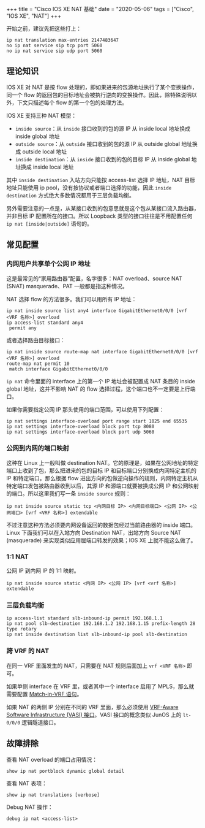 +++
title = "Cisco IOS XE NAT 基础"
date = "2020-05-06"
tags = ["Cisco", "IOS XE", "NAT"]
+++

开始之前，建议先把这些打上：

```
ip nat translation max-entries 2147483647
no ip nat service sip tcp port 5060
no ip nat service sip udp port 5060
```

## 理论知识

IOS XE 对 NAT 是按 flow 处理的，即如果进来的包源地址执行了某个变换操作，同一个 flow 的返回包的目标地址会被执行逆向的变换操作。因此，除特殊说明以外，下文只描述每个 flow 的第一个包的处理方法。

IOS XE 支持三种 NAT 模型：

- `inside source`：从 `inside` 接口收到的包的源 IP 从 inside local 地址换成 inside global 地址
- `outside source`：从 `outside` 接口收到的包的源 IP 从 outside global 地址换成 outside local 地址
- `inside destination`：从 `inside` 接口收到的包的目标 IP 从 inside global 地址换成 inside local 地址

其中 `inside destination` 入站方向只能按 access-list 选择 IP 地址，NAT 目标地址只能使用 ip pool，没有按协议或者端口选择的功能，因此 `inside destination` 方式绝大多数情况都用于三层负载均衡。

另外需要注意的一点是，从某接口收到的包意思就是这个包从某接口流入路由器，并非目标 IP 配置所在的接口。所以 Loopback 类型的接口往往是不用配置任何 `ip nat [inside|outside]` 语句的。

## 常见配置

### 内网用户共享单个公网 IP 地址

这是最常见的“家用路由器”配置，名字很多：NAT overload、source NAT (SNAT) masquerade、PAT 一般都是指这种情况。

NAT 选择 flow 的方法很多。我们可以用所有 IP 地址：

```
ip nat inside source list any4 interface GigabitEthernet0/0/0 [vrf <VRF 名称>] overload
ip access-list standard any4
 permit any
```

或者选择路由目标接口：

```
ip nat inside source route-map nat interface GigabitEthernet0/0/0 [vrf <VRF 名称>] overload
route-map nat permit 10
 match interface GigabitEthernet0/0/0
```

`ip nat` 命令里面的 interface 上的第一个 IP 地址会被配置成 NAT 条目的 inside global 地址，这并不影响 NAT 的 flow 选择过程，这个端口也不一定要是上行端口。

如果你需要指定公网 IP 那头使用的端口范围，可以使用下列配置：

```
ip nat settings interface-overload port range start 1025 end 65535
ip nat settings interface-overload block port tcp 8080
ip nat settings interface-overload block port udp 5060
```

### 公网到内网的端口映射

这种在 Linux 上一般叫做 destination NAT。它的原理是，如果在公网地址的特定端口上收到了包，那么把进来的包的目标 IP 和目标端口分别换成内网特定主机的 IP 和特定端口。那么根据 flow 进出方向的包做逆向操作的规则，内网特定主机从特定端口发包被路由器收到以后，其源 IP 和源端口就要被换成公网 IP 和公网映射的端口。所以这里我们写一条 `inside source` 规则：

```
ip nat inside source static tcp <内网目标 IP> <内网目标端口> <公网 IP> <公网端口> [vrf <VRF 名称>] extendable
```

不过注意这种方法必须要内网设备返回的数据包经过当前路由器的 inside 端口。Linux 下面我们可以在入站方向 Destination NAT，出站方向 Source NAT (masquerade) 来实现类似应用层端口转发的效果；IOS XE 上就不能这么做了。

### 1:1 NAT

公网 IP 到内网 IP 的 1:1 映射。

```
ip nat inside source static <内网 IP> <公网 IP> [vrf <vrf 名称>] extendable
```

### 三层负载均衡

```
ip access-list standard slb-inbound-ip permit 192.168.1.1
ip nat pool slb-destination 192.168.1.2 192.168.1.15 prefix-length 28 type rotary
ip nat inside destination list slb-inbound-ip pool slb-destination
```

### 跨 VRF 的 NAT

在同一 VRF 里面发生的 NAT，只需要在 NAT 规则后面加上 `vrf <VRF 名称>` 即可。

如果单侧 interface 在 VRF 里，或者其中一个 interface 启用了 MPLS，那么就需要配置 [Match-in-VRF 语句](https://www.cisco.com/c/en/us/td/docs/ios-xml/ios/ipaddr_nat/configuration/xe-3s/nat-xe-3s-book/iadnat-match-vrf.html)。

如果 NAT 的两侧 IP 分别在不同的 VRF 里面，那么必须使用 [VRF-Aware Software Infrastructure (VASI) 接口](https://www.cisco.com/c/en/us/support/docs/ip/network-address-translation-nat/200255-Configure-VRF-Aware-Software-Infrastruct.html)。VASI 接口的概念类似 JunOS 上的 `lt-0/0/0` 逻辑隧道接口。

## 故障排除

查看 NAT overload 的端口占用情况：

```
show ip nat portblock dynamic global detail
```

查看 NAT 表项：

```
show ip nat translations [verbose]
```

Debug NAT 操作：

```
debug ip nat <access-list>
```
